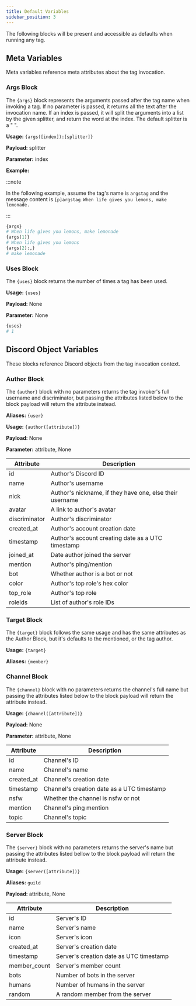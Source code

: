 ```yaml
---
title: Default Variables
sidebar_position: 3
---
```


The following blocks will be present and accessible as defaults when running any tag.

## Meta Variables

Meta variables reference meta attributes about the tag invocation.

### Args Block

The `{args}` block represents the arguments passed after the tag name when invoking a tag. If no parameter is passed, it returns all the text after the invocation name. If an index is passed, it will split the arguments into a list by the given splitter, and return the word at the index. The default splitter is a " ".

**Usage:** `{args([index]):[splitter]}`

**Payload:** splitter

**Parameter:** index

**Example:**

:::note

In the following example, assume the tag's name is `argstag` and the message content is `[p]argstag When life gives you lemons, make lemonade.`

:::

```py
{args}
# When life gives you lemons, make lemonade
{args(1)}
# When life gives you lemons
{args(2):,}
# make lemonade
```

### Uses Block

The `{uses}` block returns the number of times a tag has been used.

**Usage:** `{uses}`

**Payload:** None

**Parameter:** None

```py title="Example:"
{uses}
# 1
```

## Discord Object Variables

These blocks reference Discord objects from the tag invocation context.

### Author Block

The `{author}` block with no parameters returns the tag invoker's full username and discriminator, but passing the attributes listed below to the block payload will return the attribute instead.

**Aliases:** `{user}`

**Usage:** `{author([attribute])}`

**Payload:** None

**Parameter:** attribute, None

Attribute | Description 
----------|-------------
id | Author's Discord ID
name | Author's username
nick | Author's nickname, if they have one, else their username
avatar | A link to author's avatar
discriminator | Author's discriminator
created_at | Author's account creation date
timestamp | Author's account creating date as a UTC timestamp
joined_at | Date author joined the server
mention | Author's ping/mention
bot | Whether author is a bot or not
color | Author's top role's hex color
top_role | Author's top role
roleids | List of author's role IDs

### Target Block

The `{target}` block follows the same usage and has the same attributes as the Author Block, but it's defaults to the mentioned, or the tag author.

**Usage:** `{target}`

**Aliases:** `{member}`

### Channel Block

The `{channel}` block with no parameters returns the channel's full name but passing the attributes listed below to the block payload will return the attribute instead.

**Usage:** `{channel([attribute])}`

**Payload:** None

**Parameter:** attribute, None

Attribute | Description 
----------|-------------
id | Channel's ID
name | Channel's name
created_at | Channel's creation date
timestamp | Channel's creation date as a UTC timestamp
nsfw | Whether the channel is nsfw or not
mention | Channel's ping mention
topic | Channel's topic

### Server Block

The `{server}` block with no parameters returns the server's name but passing the attributes listed bellow to the block payload will return the attribute instead.

**Usage:** `{server([attribute])}`

**Aliases:** `guild`

**Payload:** attribute, None

Attribute | Description 
----------|-------------
id | Server's ID
name | Server's name
icon | Server's icon
created_at | Server's creation date
timestamp | Server's creation date as UTC timestamp
member_count | Server's member count
bots | Number of bots in the server
humans | Number of humans in the server
random | A random member from the server
